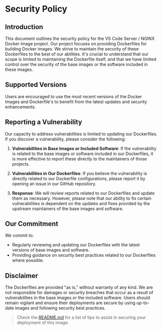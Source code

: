 # Security Policy

## Introduction

This document outlines the security policy for the VS Code Server / NGINX Docker Image project. Our project focuses on providing Dockerfiles for building Docker images. We strive to maintain the security of these Dockerfiles to the best of our abilities. It's crucial to understand that our scope is limited to maintaining the Dockerfile itself, and that we have limited control over the security of the base images or the software included in these images.

## Supported Versions

Users are encouraged to use the most recent versions of the Docker Images and Dockerfile's to benefit from the latest updates and security enhancements.

## Reporting a Vulnerability

Our capacity to address vulnerabilities is limited to updating our Dockerfiles. If you discover a vulnerability, please consider the following:

1. **Vulnerabilities in Base Images or Included Software**: If the vulnerability is related to the base images or software included in our Dockerfiles, it is more effective to report these directly to the maintainers of those projects.

2. **Vulnerabilities in Our Dockerfiles**: If you believe the vulnerability is directly related to our Dockerfile configurations, please report it by opening an issue in our GitHub repository.

3. **Response**: We will review reports related to our Dockerfiles and update them as necessary. However, please note that our ability to fix certain vulnerabilities is dependent on the updates and fixes provided by the upstream maintainers of the base images and software.

## Our Commitment

We commit to:

- Regularly reviewing and updating our Dockerfiles with the latest versions of base images and software.
- Providing guidance on security best practices related to our Dockerfiles where possible.

## Disclaimer

The Dockerfiles are provided "as is," without warranty of any kind. We are not responsible for damages or security breaches that occur as a result of vulnerabilities in the base images or the included software.
Users should remain vigilant and ensure their deployments are secure by using up-to-date images and following security best practices.

> Check the [README.md](README.md) for a list of tips to assist in securing your deployment of this image.
